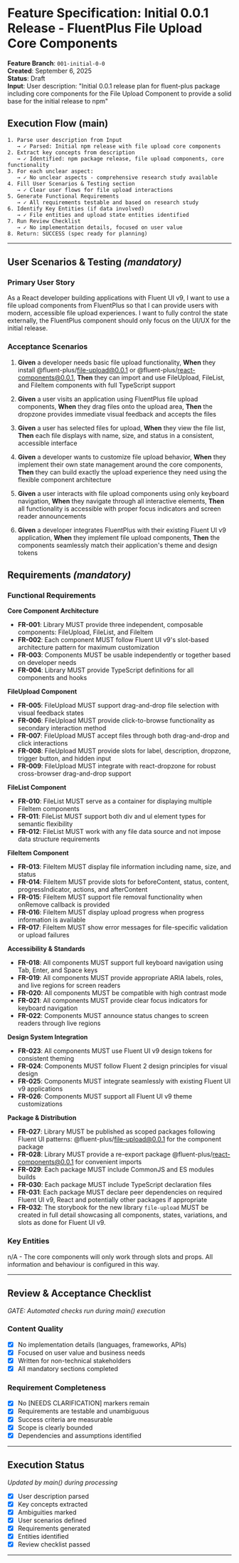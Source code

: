 # Feature Specification: Initial 0.0.1 Release - FluentPlus File Upload Core Components

**Feature Branch**: `001-initial-0-0`  
**Created**: September 6, 2025  
**Status**: Draft  
**Input**: User description: "Initial 0.0.1 release plan for fluent-plus package including core components for the File Upload Component to provide a solid base for the initial release to npm"

## Execution Flow (main)
```
1. Parse user description from Input
   → ✓ Parsed: Initial npm release with file upload core components
2. Extract key concepts from description
   → ✓ Identified: npm package release, file upload components, core functionality
3. For each unclear aspect:
   → ✓ No unclear aspects - comprehensive research study available
4. Fill User Scenarios & Testing section
   → ✓ Clear user flows for file upload interactions
5. Generate Functional Requirements
   → ✓ All requirements testable and based on research study
6. Identify Key Entities (if data involved)
   → ✓ File entities and upload state entities identified
7. Run Review Checklist
   → ✓ No implementation details, focused on user value
8. Return: SUCCESS (spec ready for planning)
```

---

## User Scenarios & Testing *(mandatory)*

### Primary User Story
As a React developer building applications with Fluent UI v9, I want to use a file upload components from FluentPlus so that I can provide users with modern, accessible file upload experiences. I want to fully control the state externally, the FluentPlus component should only focus on the UI/UX for the initial release.

### Acceptance Scenarios

1. **Given** a developer needs basic file upload functionality, **When** they install @fluent-plus/file-upload@0.0.1 or @fluent-plus/react-components@0.0.1, **Then** they can import and use FileUpload, FileList, and FileItem components with full TypeScript support

2. **Given** a user visits an application using FluentPlus file upload components, **When** they drag files onto the upload area, **Then** the dropzone provides immediate visual feedback and accepts the files

3. **Given** a user has selected files for upload, **When** they view the file list, **Then** each file displays with name, size, and status in a consistent, accessible interface

4. **Given** a developer wants to customize file upload behavior, **When** they implement their own state management around the core components, **Then** they can build exactly the upload experience they need using the flexible component architecture

5. **Given** a user interacts with file upload components using only keyboard navigation, **When** they navigate through all interactive elements, **Then** all functionality is accessible with proper focus indicators and screen reader announcements

6. **Given** a developer integrates FluentPlus with their existing Fluent UI v9 application, **When** they implement file upload components, **Then** the components seamlessly match their application's theme and design tokens


## Requirements *(mandatory)*

### Functional Requirements

**Core Component Architecture**
- **FR-001**: Library MUST provide three independent, composable components: FileUpload, FileList, and FileItem
- **FR-002**: Each component MUST follow Fluent UI v9's slot-based architecture pattern for maximum customization
- **FR-003**: Components MUST be usable independently or together based on developer needs
- **FR-004**: Library MUST provide TypeScript definitions for all components and hooks

**FileUpload Component**
- **FR-005**: FileUpload MUST support drag-and-drop file selection with visual feedback states
- **FR-006**: FileUpload MUST provide click-to-browse functionality as secondary interaction method
- **FR-007**: FileUpload MUST accept files through both drag-and-drop and click interactions
- **FR-008**: FileUpload MUST provide slots for label, description, dropzone, trigger button, and hidden input
- **FR-009**: FileUpload MUST integrate with react-dropzone for robust cross-browser drag-and-drop support

**FileList Component**
- **FR-010**: FileList MUST serve as a container for displaying multiple FileItem components
- **FR-011**: FileList MUST support both div and ul element types for semantic flexibility
- **FR-012**: FileList MUST work with any file data source and not impose data structure requirements

**FileItem Component**
- **FR-013**: FileItem MUST display file information including name, size, and status
- **FR-014**: FileItem MUST provide slots for beforeContent, status, content, progressIndicator, actions, and afterContent
- **FR-015**: FileItem MUST support file removal functionality when onRemove callback is provided
- **FR-016**: FileItem MUST display upload progress when progress information is available
- **FR-017**: FileItem MUST show error messages for file-specific validation or upload failures

**Accessibility & Standards**
- **FR-018**: All components MUST support full keyboard navigation using Tab, Enter, and Space keys
- **FR-019**: All components MUST provide appropriate ARIA labels, roles, and live regions for screen readers
- **FR-020**: All components MUST be compatible with high contrast mode
- **FR-021**: All components MUST provide clear focus indicators for keyboard navigation
- **FR-022**: Components MUST announce status changes to screen readers through live regions

**Design System Integration**
- **FR-023**: All components MUST use Fluent UI v9 design tokens for consistent theming
- **FR-024**: Components MUST follow Fluent 2 design principles for visual design
- **FR-025**: Components MUST integrate seamlessly with existing Fluent UI v9 applications
- **FR-026**: Components MUST support all Fluent UI v9 theme customizations

**Package & Distribution**
- **FR-027**: Library MUST be published as scoped packages following Fluent UI patterns: @fluent-plus/file-upload@0.0.1 for the component package
- **FR-028**: Library MUST provide a re-export package @fluent-plus/react-components@0.0.1 for convenient imports
- **FR-029**: Each package MUST include CommonJS and ES modules builds
- **FR-030**: Each package MUST include TypeScript declaration files
- **FR-031**: Each package MUST declare peer dependencies on required Fluent UI v9, React and potentially other packages if appropriate
- **FR-032**: The storybook for the new library `file-upload` MUST be created in full detail showcasing all components, states, variations, and slots as done for Fluent UI v9.

### Key Entities

n/A - The core components will only work through slots and props. All information and behaviour is configured in this way.

---

## Review & Acceptance Checklist
*GATE: Automated checks run during main() execution*

### Content Quality
- [x] No implementation details (languages, frameworks, APIs)
- [x] Focused on user value and business needs
- [x] Written for non-technical stakeholders
- [x] All mandatory sections completed

### Requirement Completeness
- [x] No [NEEDS CLARIFICATION] markers remain
- [x] Requirements are testable and unambiguous  
- [x] Success criteria are measurable
- [x] Scope is clearly bounded
- [x] Dependencies and assumptions identified

---

## Execution Status
*Updated by main() during processing*

- [x] User description parsed
- [x] Key concepts extracted
- [x] Ambiguities marked
- [x] User scenarios defined
- [x] Requirements generated
- [x] Entities identified
- [x] Review checklist passed

---
